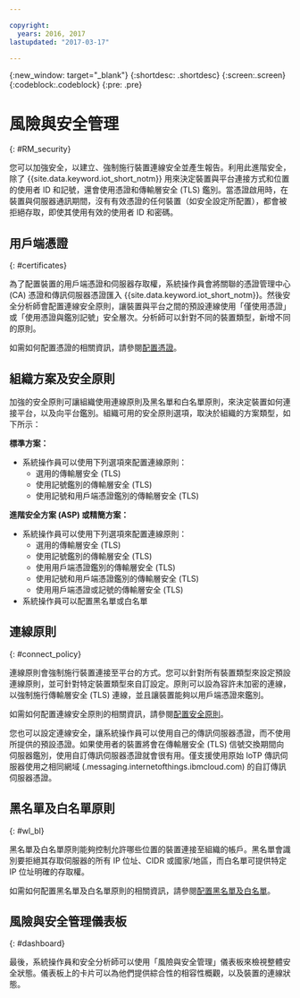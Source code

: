 ```yaml
---

copyright:
  years: 2016, 2017
lastupdated: "2017-03-17"

---
```


{:new_window: target="\_blank"}
{:shortdesc: .shortdesc}
{:screen:.screen}
{:codeblock:.codeblock}
{:pre: .pre}

# 風險與安全管理
{: #RM_security}

您可以加強安全，以建立、強制施行裝置連線安全並產生報告。利用此進階安全，除了 {{site.data.keyword.iot_short_notm}} 用來決定裝置與平台連接方式和位置的使用者 ID 和記號，還會使用憑證和傳輸層安全 (TLS) 鑑別。當憑證啟用時，在裝置與伺服器通訊期間，沒有有效憑證的任何裝置（如安全設定所配置），都會被拒絕存取，即使其使用有效的使用者 ID 和密碼。

## 用戶端憑證
{: #certificates}

為了配置裝置的用戶端憑證和伺服器存取權，系統操作員會將關聯的憑證管理中心 (CA) 憑證和傳訊伺服器憑證匯入 {{site.data.keyword.iot_short_notm}}。然後安全分析師會配置連線安全原則，讓裝置與平台之間的預設連線使用「僅使用憑證」或「使用憑證與鑑別記號」安全層次。分析師可以針對不同的裝置類型，新增不同的原則。

如需如何配置憑證的相關資訊，請參閱[配置憑證](set_up_certificates.html)。

## 組織方案及安全原則
加強的安全原則可讓組織使用連線原則及黑名單和白名單原則，來決定裝置如何連接平台，以及向平台鑑別。組織可用的安全原則選項，取決於組織的方案類型，如下所示：

**標準方案：**
- 系統操作員可以使用下列選項來配置連線原則：
    - 選用的傳輸層安全 (TLS) 
    - 使用記號鑑別的傳輸層安全 (TLS)
    - 使用記號和用戶端憑證鑑別的傳輸層安全 (TLS)

**進階安全方案 (ASP) 或精簡方案：** 
- 系統操作員可以使用下列選項來配置連線原則：
    - 選用的傳輸層安全 (TLS) 
    - 使用記號鑑別的傳輸層安全 (TLS)
    - 使用用戶端憑證鑑別的傳輸層安全 (TLS)
    - 使用記號和用戶端憑證鑑別的傳輸層安全 (TLS)
    - 使用用戶端憑證或記號的傳輸層安全 (TLS)
- 系統操作員可以配置黑名單或白名單

## 連線原則
{: #connect_policy}

連線原則會強制施行裝置連接至平台的方式。您可以針對所有裝置類型來設定預設連線原則，並可針對特定裝置類型來自訂設定。原則可以設為容許未加密的連線，以強制施行傳輸層安全 (TLS) 連線，並且讓裝置能夠以用戶端憑證來鑑別。

如需如何配置連線安全原則的相關資訊，請參閱[配置安全原則](set_up_policies.html)。

您也可以設定連線安全，讓系統操作員可以使用自己的傳訊伺服器憑證，而不使用所提供的預設憑證。如果使用者的裝置將會在傳輸層安全 (TLS) 信號交換期間向伺服器鑑別，使用自訂傳訊伺服器憑證就會很有用。僅支援使用原始 IoTP 傳訊伺服器使用之相同網域 (<orgId>.messaging.internetofthings.ibmcloud.com) 的自訂傳訊伺服器憑證。

## 黑名單及白名單原則
{: #wl_bl}

黑名單及白名單原則能夠控制允許哪些位置的裝置連接至組織的帳戶。黑名單會識別要拒絕其存取伺服器的所有 IP 位址、CIDR 或國家/地區，而白名單可提供特定 IP 位址明確的存取權。

如需如何配置黑名單及白名單原則的相關資訊，請參閱[配置黑名單及白名單](set_up_policies.html#config_black_white)。

## 風險與安全管理儀表板
{: #dashboard}

最後，系統操作員和安全分析師可以使用「風險與安全管理」儀表板來檢視整體安全狀態。儀表板上的卡片可以為他們提供綜合性的相容性概觀，以及裝置的連線狀態。
